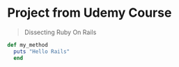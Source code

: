 # Project from Udemy Course

> Dissecting Ruby On Rails

```ruby
def my_method
  puts "Hello Rails"
  end
```